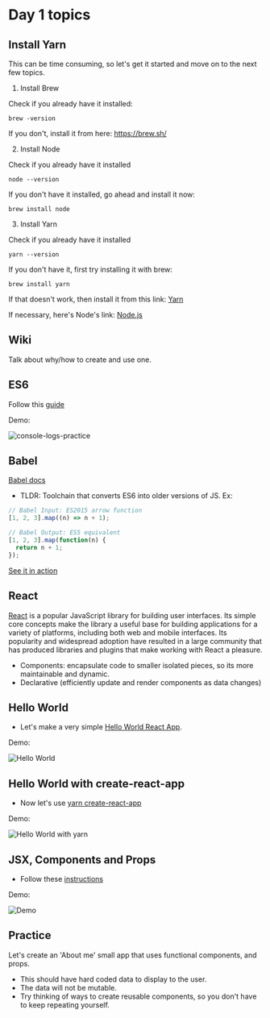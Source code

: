 # Day 1 topics

## Install Yarn

This can be time consuming, so let's get it started and move on to the next few topics.

1. Install Brew

Check if you already have it installed:

`brew -version`

If you don't, install it from here: https://brew.sh/

2. Install Node

Check if you already have it installed

`node --version`

If you don't have it installed, go ahead and install it now:

`brew install node`

3. Install Yarn

Check if you already have it installed

`yarn --version`

If you don't have it, first try installing it with brew:

`brew install yarn`

If that doesn't work, then install it from this link: [Yarn](https://yarnpkg.com/latest.msi)

If necessary, here's Node's link: [Node.js](https://nodejs.org/en/)

## Wiki

Talk about why/how to create and use one.

## ES6

Follow this [guide](./es6-practice)

Demo:

![console-logs-practice](./es6-practice/console-logs-practice.PNG)

## Babel

[Babel docs](https://babeljs.io/docs/en/)

- TLDR: Toolchain that converts ES6 into older versions of JS. Ex:

```js
// Babel Input: ES2015 arrow function
[1, 2, 3].map((n) => n + 1);

// Babel Output: ES5 equivalent
[1, 2, 3].map(function(n) {
  return n + 1;
});
```

[See it in action](https://babeljs.io/repl/#?presets=react&code_lz=GYVwdgxgLglg9mABACwKYBt1wBQEpEDeAUIogE6pQhlIA8AJjAG4B8AEhlogO5xnr0AhLQD0jVgG4iAXyJA)

## React

[React](https://reactjs.org/) is a popular JavaScript library for building user interfaces. Its simple core concepts make the library a useful base for building applications for a variety of platforms, including both web and mobile interfaces. Its popularity and widespread adoption have resulted in a large community that has produced libraries and plugins that make working with React a pleasure.

- Components: encapsulate code to smaller isolated pieces, so its more maintainable and dynamic.
- Declarative (efficiently update and render components as data changes)

## Hello World

- Let's make a very simple [Hello World React App](./hello-world-no-yarn).

Demo:

![Hello World](./hello-world-no-yarn/hello-world.PNG)

## Hello World with create-react-app

- Now let's use [yarn create-react-app](./hello-world-create-react-app)

Demo:

![Hello World with yarn](./hello-world-create-react-app/hello-world-with-yarn.PNG)

## JSX, Components and Props

- Follow these [instructions](./jsx-components-and-props)

Demo:

![Demo](./jsx-components-and-props/demo.PNG)

## Practice

Let's create an 'About me' small app that uses functional components, and props.
   - This should have hard coded data to display to the user.
   - The data will not be mutable.
   - Try thinking of ways to create reusable components, so you don't have to keep repeating yourself.

